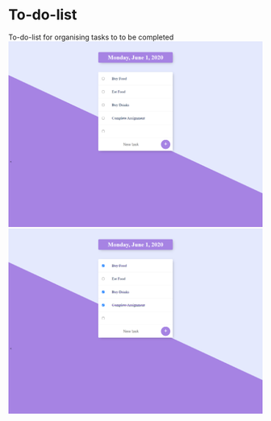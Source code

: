 # To-do-list
To-do-list for organising tasks to to be completed
![image 1 items listed](https://github.com/poojarathore30/To-do-list/blob/master/screencapture-localhost-2000-2020-06-01-11_12_26.png)
![image 2 items comleted](https://github.com/poojarathore30/To-do-list/blob/master/screencapture-localhost-2000-2020-06-01-11_12_57.png)
